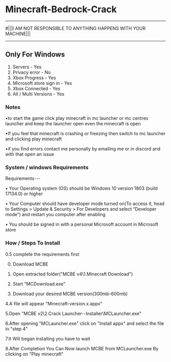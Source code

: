 # Minecraft-Bedrock-Crack
 ________________________________________________________________
#|||I AM NOT RESPONSIBLE TO ANYTHING HAPPENS WITH YOUR MACHINE|||
 _____________________
## Only For Windows
1. Servers - Yes
2. Privacy error - No
3. Xbox Progress - Yes
4. Microsoft store sign in - Yes
5. Xbox Connected - Yes
6. All / Multi Versions - Yes

### Notes

•to start the game click play minecraft in mc launcher or mc centres launcher and keep the launcher open even the minecraft is open

•If you feel that minecraft is crashing or freezing then switch to mc launcher and clicking play minecraft

•if you find errors contact me personally by emailing me or in discord and with that open an issue

### System / windows Requirements
Requirements---

• Your Operating system (OS) should be Windows 10 version 1803 (build 17134.0) or higher

• Your Computer should have developer mode turned on(To access it, head to Settings > Update & Security > For Developers and select “Developer mode”) and restart you computer after enabling

• You should be signed in with a personal Microsoft account in Microsoft store

### How / Steps To Install

0.5 complete the requirements first

0. Download MCBE

1. Open extracted folder("MCBE v4\1.Minecraft Download")

2. Start "MCDownload.exe"

3. Download your desired MCBE version(300mb-600mb)

4.A file will appear "Minecraft-version.x.appx"

5.Open "MCBE v2\2.Crack Launcher--Installer\MCLauncher.exe"

6.After opening "MCLauncher.exe" click on "Install appx" and select the file in "step 4"

7.It Will began installing you have to wait

8.After Completion You Can Now launch MCBE from MCLauncher.exe By clicking on "Play minecraft"

